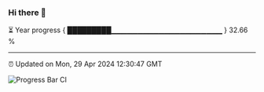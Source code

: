### Hi there 👋

⏳ Year progress { █████████▁▁▁▁▁▁▁▁▁▁▁▁▁▁▁▁▁▁▁▁▁ } 32.66 %

---

⏰ Updated on Mon, 29 Apr 2024 12:30:47 GMT

![Progress Bar CI](https://github.com/liununu/liununu/workflows/Progress%20Bar%20CI/badge.svg)
